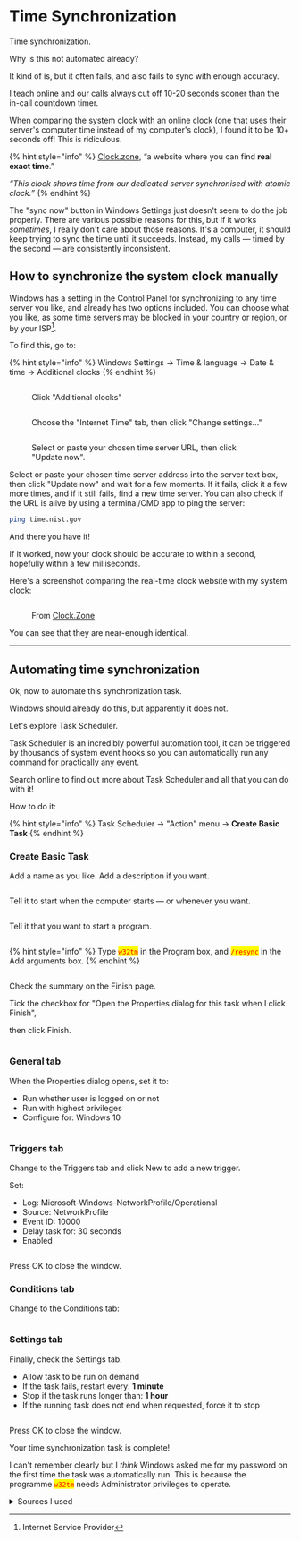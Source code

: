 # Time Synchronization

Time synchronization.

Why is this not automated already?

It kind of is, but it often fails, and also fails to sync with enough accuracy.

I teach online and our calls always cut off 10-20 seconds sooner than the in-call countdown timer.

When comparing the system clock with an online clock (one that uses their server's computer time instead of my computer's clock), I found it to be 10+ seconds off! This is ridiculous.

{% hint style="info" %}
[Clock.zone](https://clock.zone/), “a website where you can find **real exact time**.”&#x20;

_“This clock shows time from our dedicated server synchronised with atomic clock.”_
{% endhint %}

The "sync now" button in Windows Settings just doesn't seem to do the job properly. There are various possible reasons for this, but if it works _sometimes_, I really don't care about those reasons. It's a computer, it should keep trying to sync the time until it succeeds. Instead, my calls — timed by the second — are consistently inconsistent.

## How to synchronize the system clock manually

Windows has a setting in the Control Panel for synchronizing to any time server you like, and already has two options included. You can choose what you like, as some time servers may be blocked in your country or region, or by your ISP[^1].

To find this, go to:

{% hint style="info" %}
Windows Settings → Time & language → Date & time → Additional clocks
{% endhint %}

<figure><img src="../../.gitbook/assets/image (5).png" alt=""><figcaption><p>Click "Additional clocks"</p></figcaption></figure>

<figure><img src="../../.gitbook/assets/image (6).png" alt=""><figcaption><p>Choose the "Internet Time" tab, then click "Change settings..."</p></figcaption></figure>

<figure><img src="../../.gitbook/assets/image (7).png" alt=""><figcaption><p>Select or paste your chosen time server URL, then click "Update now".</p></figcaption></figure>

Select or paste your chosen time server address into the server text box, then click "Update now" and wait for a few moments. If it fails, click it a few more times, and if it still fails, find a new time server. You can also check if the URL is alive by using a terminal/CMD app to ping the server:

```bash
ping time.nist.gov 
```

And there you have it!

If it worked, now your clock should be accurate to within a second, hopefully within a few milliseconds.

Here's a screenshot comparing the real-time clock website with my system clock:

<figure><img src="../../.gitbook/assets/image (8).png" alt=""><figcaption><p>From <a href="https://clock.zone/">Clock.Zone</a> </p></figcaption></figure>

You can see that they are near-enough identical.

***

## Automating time synchronization

Ok, now to automate this synchronization task.

Windows should already do this, but apparently it does not.

Let's explore Task Scheduler.

Task Scheduler is an incredibly powerful automation tool, it can be triggered by thousands of system event hooks so you can automatically run any command for practically any event.

Search online to find out more about Task Scheduler and all that you can do with it!

How to do it:

{% hint style="info" %}
Task Scheduler → "Action" menu → **Create Basic Task**
{% endhint %}

### Create Basic Task

Add a name as you like. Add a description if you want.

<figure><img src="../../.gitbook/assets/image (9).png" alt=""><figcaption></figcaption></figure>

Tell it to start when the computer starts — or whenever you want.

<figure><img src="../../.gitbook/assets/image (10).png" alt=""><figcaption></figcaption></figure>

Tell it that you want to start a program.

<figure><img src="../../.gitbook/assets/image (11).png" alt=""><figcaption></figcaption></figure>

{% hint style="info" %}
Type <mark style="color:red;">`w32tm`</mark> in the Program box, and <mark style="color:red;">`/resync`</mark> in the Add arguments box.
{% endhint %}

<figure><img src="../../.gitbook/assets/image (12).png" alt=""><figcaption></figcaption></figure>

Check the summary on the Finish page.

Tick the checkbox for "Open the Properties dialog for this task when I click Finish",

then click Finish.

<figure><img src="../../.gitbook/assets/image (13).png" alt=""><figcaption></figcaption></figure>

### General tab

When the Properties dialog opens, set it to:

* Run whether user is logged on or not
* Run with highest privileges
* Configure for: Windows 10

<figure><img src="../../.gitbook/assets/image (1).png" alt=""><figcaption></figcaption></figure>

### Triggers tab

Change to the Triggers tab and click New to add a new trigger.

Set:

* Log: Microsoft-Windows-NetworkProfile/Operational
* Source: NetworkProfile
* Event ID: 10000
* Delay task for: 30 seconds
* Enabled

<figure><img src="../../.gitbook/assets/image (3).png" alt=""><figcaption></figcaption></figure>

Press OK to close the window.

### Conditions tab

Change to the Conditions tab:

<figure><img src="../../.gitbook/assets/image (4).png" alt=""><figcaption></figcaption></figure>

### Settings tab

Finally, check the Settings tab.

* Allow task to be run on demand
* If the task fails, restart every: **1 minute**
* Stop if the task runs longer than: **1 hour**
* If the running task does not end when requested, force it to stop

<figure><img src="../../.gitbook/assets/image (30).png" alt=""><figcaption></figcaption></figure>

Press OK to close the window.

Your time synchronization task is complete!

I can't remember clearly but I _think_ Windows asked me for my password on the first time the task was automatically run. This is because the programme <mark style="color:red;">`w32tm`</mark> needs Administrator privileges to operate.



<details>

<summary>Sources I used</summary>

* [How do I force sync the time on Windows Workstation or Server?](https://serverfault.com/questions/294787/how-do-i-force-sync-the-time-on-windows-workstation-or-server) — Server Fault Stack Exchange
* [Automatic Windows Resync time after reboot setup](https://answers.microsoft.com/en-us/windows/forum/all/automatic-windows-resync-time-after-reboot-setup/7a762b13-6a90-4731-9287-bdab328da78c) — Microsoft Answers community help forum. (Check the comment by Marcell Harmaci too)
* [Preferred NTP Servers? on r/sysadmin](https://www.reddit.com/r/sysadmin/comments/qjrvlf/preferred_ntp_servers/) — custom time sync servers

</details>



[^1]: Internet Service Provider
